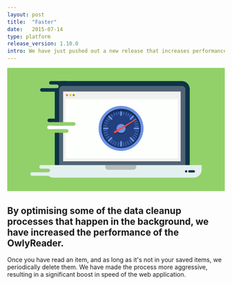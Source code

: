 ```yaml
---
layout: post
title:  "Faster"
date:   2015-07-14
type: platform
release_version: 1.10.0
intro: We have just pushed out a new release that increases performance across the board.
---
```


![Increased Performance](img/increased-performance.jpg)

## By optimising some of the data cleanup processes that happen in the background, we have increased the performance of the OwlyReader.

Once you have read an item, and as long as it's not in your saved items, we periodically delete them. We have made the process more aggressive, resulting in a significant boost in speed of the web application.
